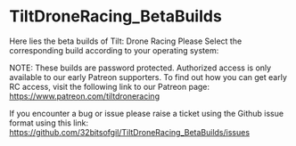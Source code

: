 # TiltDroneRacing_BetaBuilds
Here lies the beta builds of Tilt: Drone Racing
Please Select the corresponding build according to your operating system:

NOTE: These builds are password protected. Authorized access is only available to our early Patreon supporters. To find out how you can get early RC access, visit the following link to our Patreon page:
https://www.patreon.com/tiltdroneracing


If you encounter a bug or issue please raise a ticket using the Github issue format using this link:
https://github.com/32bitsofgil/TiltDroneRacing_BetaBuilds/issues
